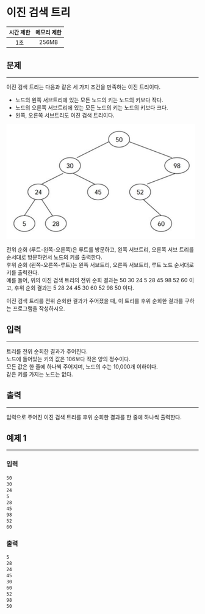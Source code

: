 이진 검색 트리
============================
|시간 제한|메모리 제한|
|:---:|:---:|
|1초|256MB|

## 문제
-------
이진 검색 트리는 다음과 같은 세 가지 조건을 만족하는 이진 트리이다.</br>

* 노드의 왼쪽 서브트리에 있는 모든 노드의 키는 노드의 키보다 작다.</br>
* 노드의 오른쪽 서브트리에 있는 모든 노드의 키는 노드의 키보다 크다.</br>
* 왼쪽, 오른쪽 서브트리도 이진 검색 트리이다.</br>

<img src="./binary_search_tree.jpg" height="300">

전위 순회 (루트-왼쪽-오른쪽)은 루트를 방문하고, 왼쪽 서브트리, 오른쪽 서브 트리를 순서대로 방문하면서 노드의 키를 출력한다.</br>
후위 순회 (왼쪽-오른쪽-루트)는 왼쪽 서브트리, 오른쪽 서브트리, 루트 노드 순서대로 키를 출력한다.</br>
예를 들어, 위의 이진 검색 트리의 전위 순회 결과는 50 30 24 5 28 45 98 52 60 이고, 후위 순회 결과는 5 28 24 45 30 60 52 98 50 이다.</br>

이진 검색 트리를 전위 순회한 결과가 주어졌을 때, 이 트리를 후위 순회한 결과를 구하는 프로그램을 작성하시오.</br>

## 입력
-------
트리를 전위 순회한 결과가 주어진다.</br>
노드에 들어있는 키의 값은 106보다 작은 양의 정수이다.</br>
모든 값은 한 줄에 하나씩 주어지며, 노드의 수는 10,000개 이하이다.</br>
같은 키를 가지는 노드는 없다.</br>

## 출력
-------
입력으로 주어진 이진 검색 트리를 후위 순회한 결과를 한 줄에 하나씩 출력한다.</br>

## 예제 1
-------
### 입력
```
50
30
24
5
28
45
98
52
60
```
### 출력
```
5
28
24
45
30
60
52
98
50
```
